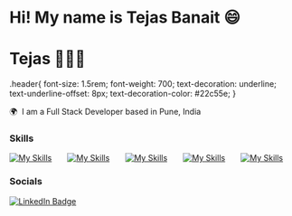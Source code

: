 Hi! My name is Tejas Banait 😄
========================================================================================================================================

<h1 class="header">Tejas 🧑🏻‍💻</h1>

.header{
font-size: 1.5rem; 
    font-weight: 700; 
    text-decoration: underline; 
    text-underline-offset: 8px;
    text-decoration-color: #22c55e;
}

🌍  I am a Full Stack Developer based in Pune, India
<br/>

### Skills

[![My Skills](https://skillicons.dev/icons?i=html,css)](https://skillicons.dev) &nbsp;&nbsp;&nbsp;&nbsp;&nbsp; [![My Skills](https://skillicons.dev/icons?i=js)](https://skillicons.dev) &nbsp;&nbsp;&nbsp;&nbsp;&nbsp; [![My Skills](https://skillicons.dev/icons?i=react,nextjs)](https://skillicons.dev) &nbsp;&nbsp;&nbsp;&nbsp;&nbsp; [![My Skills](https://skillicons.dev/icons?i=tailwind,scss)](https://skillicons.dev) &nbsp;&nbsp;&nbsp;&nbsp;&nbsp; [![My Skills](https://skillicons.dev/icons?i=firebase,git)](https://skillicons.dev)  


### Socials

<div id="badges">
  <a href="https://www.linkedin.com/in/tejas-banait/">
    <img src="https://img.shields.io/badge/LinkedIn-blue?style=for-the-badge&logo=linkedin&logoColor=white" alt="LinkedIn Badge"/>
  </a>
</div>
